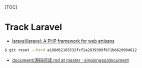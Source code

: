 [TOC]

# Track Laravel

- [laravel/laravel: A PHP framework for web artisans](https://github.com/laravel/laravel)

```bash
$ git reset --hard a188d62105532fcf2a2839309fb71b862d904612
```

- [document/源码阅读.md at master · xingxingso/document](https://github.com/xingxingso/document/blob/master/Programming%20Language/PHP/%E6%A1%86%E6%9E%B6/Laravel/%E6%BA%90%E7%A0%81%E9%98%85%E8%AF%BB.md)
